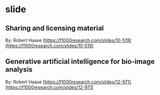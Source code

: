 # slide
## Sharing and licensing material
By: Robert Haase
[https://f1000research.com/slides/10-519](https://f1000research.com/slides/10-519)

## Generative artificial intelligence for bio-image analysis
By: Robert Haase
[https://f1000research.com/slides/12-971](https://f1000research.com/slides/12-971)

